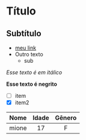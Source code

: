 # Título
## Subtítulo
- [meu link](https://google.com)
- Outro texto
  - sub

*Esse texto é em itálico*

**Esse texto é negrito**

- [ ] item
- [x] item2

Nome | Idade | Gênero
:--- | :---: | :---:
mione | 17 | F


